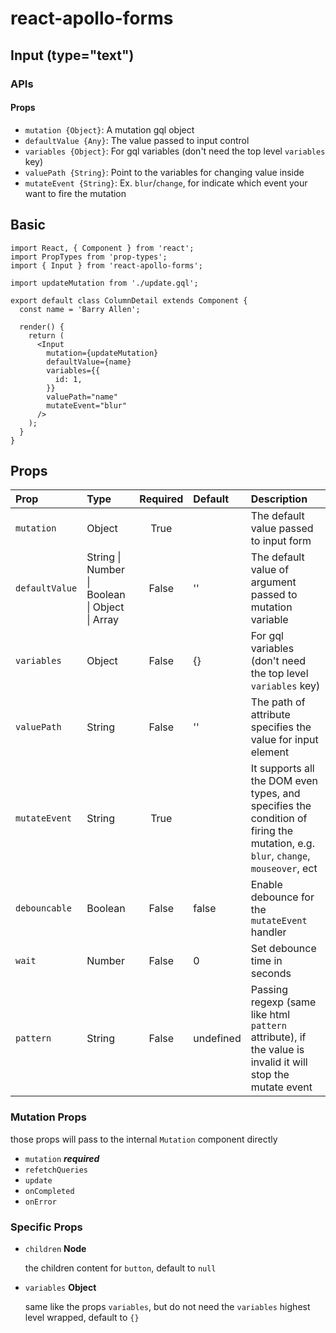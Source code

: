 # react-apollo-forms

## Input (type="text")

### APIs

#### Props

- `mutation {Object}`: A mutation gql object
- `defaultValue {Any}`: The value passed to input control
- `variables {Object}`: For gql variables (don't need the top level `variables` key)
- `valuePath {String}`: Point to the variables for changing value inside
- `mutateEvent {String}`: Ex. `blur`/`change`, for indicate which event your want to fire the mutation

## Basic
```
import React, { Component } from 'react';
import PropTypes from 'prop-types';
import { Input } from 'react-apollo-forms';

import updateMutation from './update.gql';

export default class ColumnDetail extends Component {
  const name = 'Barry Allen';

  render() {
    return (
      <Input
        mutation={updateMutation}
        defaultValue={name}
        variables={{
          id: 1,
        }}
        valuePath="name"
        mutateEvent="blur"
      />
    );
  }
}
```
## Props
| Prop | Type  | Required | Default | Description |
| :--- | :--- | :---: | :--- | :--- |
| `mutation` | Object | True |  | The default value passed to input form |
| `defaultValue` | String &#124; Number &#124; Boolean &#124; Object &#124; Array | False | '' | The default value of argument passed to mutation variable |
| `variables` | Object | False | {} | For gql variables (don't need the top level `variables` key) |
| `valuePath` | String | False | '' | The path of attribute specifies the value for input element |
| `mutateEvent` | String | True |  | It supports all the DOM even types, and specifies the condition of firing the mutation, e.g. `blur`, `change`, `mouseover`, ect |
| `debouncable` | Boolean | False | false |Enable debounce for the `mutateEvent` handler |
| `wait` | Number | False | 0 | Set debounce time in seconds |
| `pattern` | String | False | undefined | Passing regexp (same like html `pattern` attribute), if the value is invalid it will stop the mutate event |
### Mutation Props

those props will pass to the internal `Mutation` component directly
- `mutation` ***required***
- `refetchQueries`
- `update`
- `onCompleted`
- `onError`

### Specific Props

- `children` **Node**

  the children content for `button`, default to `null`

- `variables` **Object**

  same like the props `variables`, but do not need the `variables` highest level wrapped, default to `{}`

